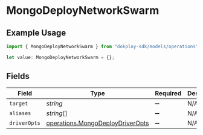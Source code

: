 # MongoDeployNetworkSwarm

## Example Usage

```typescript
import { MongoDeployNetworkSwarm } from "dokploy-sdk/models/operations";

let value: MongoDeployNetworkSwarm = {};
```

## Fields

| Field                                                                                | Type                                                                                 | Required                                                                             | Description                                                                          |
| ------------------------------------------------------------------------------------ | ------------------------------------------------------------------------------------ | ------------------------------------------------------------------------------------ | ------------------------------------------------------------------------------------ |
| `target`                                                                             | *string*                                                                             | :heavy_minus_sign:                                                                   | N/A                                                                                  |
| `aliases`                                                                            | *string*[]                                                                           | :heavy_minus_sign:                                                                   | N/A                                                                                  |
| `driverOpts`                                                                         | [operations.MongoDeployDriverOpts](../../models/operations/mongodeploydriveropts.md) | :heavy_minus_sign:                                                                   | N/A                                                                                  |